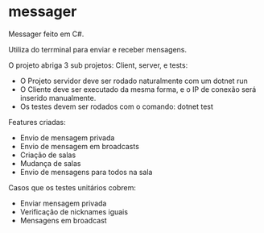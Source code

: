 # messager
Messager feito em C#. 

Utiliza do terrminal para enviar e receber mensagens. 


O projeto abriga 3 sub projetos: Client, server, e tests:
 - O Projeto servidor deve ser rodado naturalmente com um dotnet run
 - O Cliente deve ser executado da mesma forma, e o IP de conexão será inserido manualmente.
 - Os testes devem ser rodados com o comando: dotnet test

Features criadas:
 - Envio de mensagem privada
 - Envio de mensagem em broadcasts
 - Criação de salas
 - Mudança de salas
 - Envio de mensagens para todos na sala

Casos que os testes unitários cobrem:
 - Enviar mensagem privada
 - Verificação de nicknames iguais
 - Mensagens em broadcast
